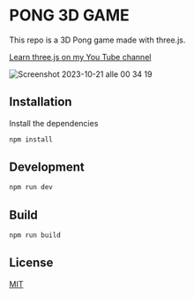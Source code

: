 # PONG 3D GAME

This repo is a 3D Pong game made with three.js.

[Learn three.js on my You Tube channel](https://www.youtube.com/@gianlucalomarco)

![Screenshot 2023-10-21 alle 00 34 19](https://github.com/rock-biter/three-pong-live/assets/74297920/0f4f0629-f969-49e1-9792-265ece6f957b)


## Installation
Install the dependencies

```bash
npm install
```

## Development

```bash
npm run dev
````

## Build
```bash
npm run build
```

## License

[MIT](https://choosealicense.com/licenses/mit/)
